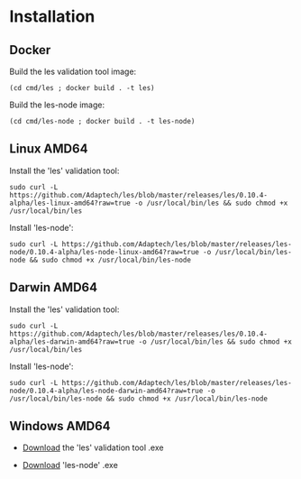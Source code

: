 # Installation

## Docker

Build the les validation tool image:

```(cd cmd/les ; docker build . -t les)```

Build the les-node image:

```(cd cmd/les-node ; docker build . -t les-node)```

## Linux AMD64

Install the 'les' validation tool:

```sudo curl -L https://github.com/Adaptech/les/blob/master/releases/les/0.10.4-alpha/les-linux-amd64?raw=true -o /usr/local/bin/les && sudo chmod +x /usr/local/bin/les```

Install 'les-node':

```sudo curl -L https://github.com/Adaptech/les/blob/master/releases/les-node/0.10.4-alpha/les-node-linux-amd64?raw=true -o /usr/local/bin/les-node && sudo chmod +x /usr/local/bin/les-node```

## Darwin AMD64

Install the 'les' validation tool:

```sudo curl -L https://github.com/Adaptech/les/blob/master/releases/les/0.10.4-alpha/les-darwin-amd64?raw=true -o /usr/local/bin/les && sudo chmod +x /usr/local/bin/les```

Install 'les-node':

```sudo curl -L https://github.com/Adaptech/les/blob/master/releases/les-node/0.10.4-alpha/les-node-darwin-amd64?raw=true -o /usr/local/bin/les-node && sudo chmod +x /usr/local/bin/les-node```

## Windows AMD64

* [Download](https://github.com/Adaptech/les/blob/master/releases/les/0.10.4-alpha/les-windows-amd64.exe?raw=true) the 'les' validation tool .exe

* [Download](https://github.com/Adaptech/les/blob/master/releases/les-node/0.10.4-alpha/les-node-windows-amd64.exe?raw=true) 'les-node' .exe

